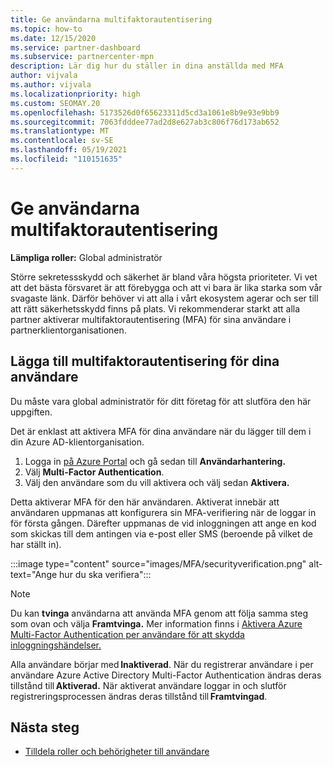```yaml
---
title: Ge användarna multifaktorautentisering
ms.topic: how-to
ms.date: 12/15/2020
ms.service: partner-dashboard
ms.subservice: partnercenter-mpn
description: Lär dig hur du ställer in dina anställda med MFA
author: vijvala
ms.author: vijvala
ms.localizationpriority: high
ms.custom: SEOMAY.20
ms.openlocfilehash: 5173526d0f65623311d5cd3a1061e8b9e93e9bb9
ms.sourcegitcommit: 7063fdddee77ad2d8e627ab3c806f76d173ab652
ms.translationtype: MT
ms.contentlocale: sv-SE
ms.lasthandoff: 05/19/2021
ms.locfileid: "110151635"
---
```

# <a name="set-up-your-users-with-multi-factor-authentication"></a>Ge användarna multifaktorautentisering

**Lämpliga roller:** Global administratör

Större sekretessskydd och säkerhet är bland våra högsta prioriteter. Vi vet att det bästa försvaret är att förebygga och att vi bara är lika starka som vår svagaste länk. Därför behöver vi att alla i vårt ekosystem agerar och ser till att rätt säkerhetsskydd finns på plats. Vi rekommenderar starkt att alla partner aktiverar multifaktorautentisering (MFA) för sina användare i partnerklientorganisationen. 

## <a name="add-multi-factor-authentication-for-your-users"></a>Lägga till multifaktorautentisering för dina användare

Du måste vara global administratör för ditt företag för att slutföra den här uppgiften.

Det är enklast att aktivera MFA för dina användare när du lägger till dem i din Azure AD-klientorganisation.

1. Logga in [på Azure Portal](https://portal.azure.com) och gå sedan till **Användarhantering.**
1. Välj **Multi-Factor Authentication**.
1. Välj den användare som du vill aktivera och välj sedan **Aktivera.**

Detta aktiverar MFA för den här användaren. Aktiverat innebär att användaren uppmanas att konfigurera sin MFA-verifiering när de loggar in för första gången. Därefter uppmanas de vid inloggningen att ange en kod som skickas till dem antingen via e-post eller SMS (beroende på vilket de har ställt in).  

:::image type="content" source="images/MFA/securityverification.png" alt-text="Ange hur du ska verifiera":::

>[!NOTE]
>Du kan **tvinga** användarna att använda MFA genom att följa samma steg som ovan och välja **Framtvinga.** Mer information finns i [Aktivera Azure Multi-Factor Authentication per användare för att skydda inloggningshändelser.](/azure/active-directory/authentication/howto-mfa-userstates) 

Alla användare börjar med **Inaktiverad**. När du registrerar användare i per användare Azure Active Directory Multi-Factor Authentication ändras deras tillstånd till **Aktiverad.** När aktiverat användare loggar in och slutför registreringsprocessen ändras deras tillstånd till **Framtvingad**. 

## <a name="next-steps"></a>Nästa steg

- [Tilldela roller och behörigheter till användare](permissions-overview.md)